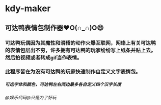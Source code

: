 # kdy-maker
## 可达鸭表情包制作器❤O(∩_∩)O😄
### 可达鸭玩偶因为其魔性和滑稽的动作火爆互联网，网络上有关可达鸭的表情包层出不穷，许多拥有可达鸭的玩家纷纷写上纸条并贴上去。然后拍视频或者转成gif当作表情。
### 此程序皆在为没有可达鸭的玩家快速制作自定义文字表情包。
##### 可选字体和颜色，可达鸭左右两边最多各自定义四个汉字长度

###### @娱乐代码@只是为了好玩